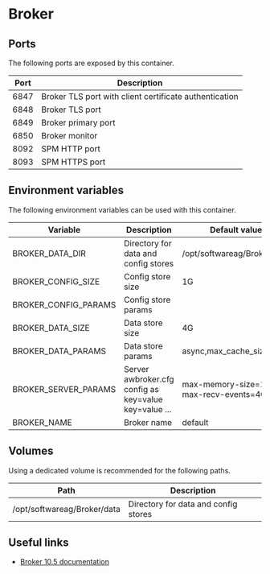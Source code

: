 # Broker

## Ports

The following ports are exposed by this container.

| Port | Description |
| ---- | ----------- |
| 6847 | Broker TLS port with client certificate authentication |
| 6848 | Broker TLS port |
| 6849 | Broker primary port |
| 6850 | Broker monitor |
| 8092 | SPM HTTP port |
| 8093 | SPM HTTPS port |

## Environment variables

The following environment variables can be used with this container.

| Variable | Description | Default value |
| -------- | ----------- | ------------- |
| BROKER_DATA_DIR | Directory for data and config stores | /opt/softwareag/Broker/data |
| BROKER_CONFIG_SIZE | Config store size | 1G |
| BROKER_CONFIG_PARAMS | Config store params | |
| BROKER_DATA_SIZE | Data store size | 4G |
| BROKER_DATA_PARAMS | Data store params | async,max_cache_size=512 |
| BROKER_SERVER_PARAMS | Server awbroker.cfg config as key=value key=value ... | max-memory-size=1024 max-recv-events=400 |
| BROKER_NAME | Broker name | default |

## Volumes

Using a dedicated volume is recommended for the following paths.

| Path | Description |
| ---- | ----------- |
| /opt/softwareag/Broker/data | Directory for data and config stores |

## Useful links

- [Broker 10.5 documentation](https://documentation.softwareag.com/webmethods/broker/pif10-5/10-5_Broker_webhelp/index.html)
